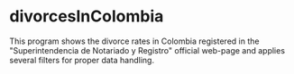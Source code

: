 # divorcesInColombia
This program shows the divorce rates in Colombia registered in the "Superintendencia de Notariado y Registro" official web-page and applies several filters for proper data handling.
